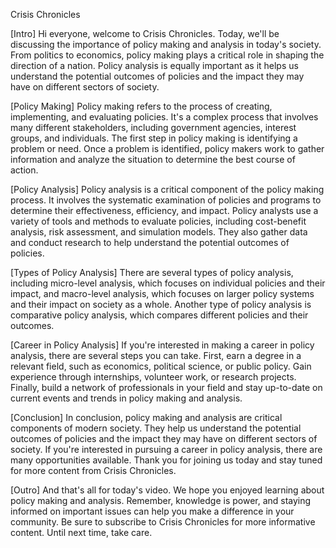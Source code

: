 Crisis Chronicles

[Intro] Hi everyone, welcome to Crisis Chronicles. Today, we'll be discussing the importance of policy making and analysis in today's society. From politics to economics, policy making plays a critical role in shaping the direction of a nation. Policy analysis is equally important as it helps us understand the potential outcomes of policies and the impact they may have on different sectors of society.

[Policy Making] Policy making refers to the process of creating, implementing, and evaluating policies. It's a complex process that involves many different stakeholders, including government agencies, interest groups, and individuals. The first step in policy making is identifying a problem or need. Once a problem is identified, policy makers work to gather information and analyze the situation to determine the best course of action.

[Policy Analysis] Policy analysis is a critical component of the policy making process. It involves the systematic examination of policies and programs to determine their effectiveness, efficiency, and impact. Policy analysts use a variety of tools and methods to evaluate policies, including cost-benefit analysis, risk assessment, and simulation models. They also gather data and conduct research to help understand the potential outcomes of policies.

[Types of Policy Analysis] There are several types of policy analysis, including micro-level analysis, which focuses on individual policies and their impact, and macro-level analysis, which focuses on larger policy systems and their impact on society as a whole. Another type of policy analysis is comparative policy analysis, which compares different policies and their outcomes.

[Career in Policy Analysis] If you're interested in making a career in policy analysis, there are several steps you can take. First, earn a degree in a relevant field, such as economics, political science, or public policy. Gain experience through internships, volunteer work, or research projects. Finally, build a network of professionals in your field and stay up-to-date on current events and trends in policy making and analysis.

[Conclusion] In conclusion, policy making and analysis are critical components of modern society. They help us understand the potential outcomes of policies and the impact they may have on different sectors of society. If you're interested in pursuing a career in policy analysis, there are many opportunities available. Thank you for joining us today and stay tuned for more content from Crisis Chronicles.

[Outro] And that's all for today's video. We hope you enjoyed learning about policy making and analysis. Remember, knowledge is power, and staying informed on important issues can help you make a difference in your community. Be sure to subscribe to Crisis Chronicles for more informative content. Until next time, take care.